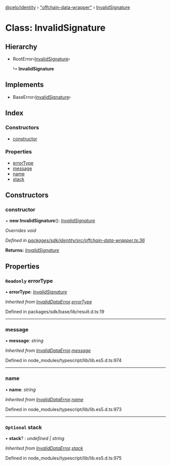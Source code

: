 [@celo/identity](../README.md) › ["offchain-data-wrapper"](../modules/_offchain_data_wrapper_.md) › [InvalidSignature](_offchain_data_wrapper_.invalidsignature.md)

# Class: InvalidSignature

## Hierarchy

* RootError‹[InvalidSignature](../enums/_offchain_data_wrapper_.offchainerrortypes.md#invalidsignature)›

  ↳ **InvalidSignature**

## Implements

* BaseError‹[InvalidSignature](../enums/_offchain_data_wrapper_.offchainerrortypes.md#invalidsignature)›

## Index

### Constructors

* [constructor](_offchain_data_wrapper_.invalidsignature.md#constructor)

### Properties

* [errorType](_offchain_data_wrapper_.invalidsignature.md#readonly-errortype)
* [message](_offchain_data_wrapper_.invalidsignature.md#message)
* [name](_offchain_data_wrapper_.invalidsignature.md#name)
* [stack](_offchain_data_wrapper_.invalidsignature.md#optional-stack)

## Constructors

###  constructor

\+ **new InvalidSignature**(): *[InvalidSignature](_offchain_data_wrapper_.invalidsignature.md)*

*Overrides void*

*Defined in [packages/sdk/identity/src/offchain-data-wrapper.ts:36](https://github.com/celo-org/celo-monorepo/blob/master/packages/sdk/identity/src/offchain-data-wrapper.ts#L36)*

**Returns:** *[InvalidSignature](_offchain_data_wrapper_.invalidsignature.md)*

## Properties

### `Readonly` errorType

• **errorType**: *[InvalidSignature](../enums/_offchain_data_wrapper_.offchainerrortypes.md#invalidsignature)*

*Inherited from [InvalidDataError](_offchain_accessors_errors_.invaliddataerror.md).[errorType](_offchain_accessors_errors_.invaliddataerror.md#readonly-errortype)*

Defined in packages/sdk/base/lib/result.d.ts:19

___

###  message

• **message**: *string*

*Inherited from [InvalidDataError](_offchain_accessors_errors_.invaliddataerror.md).[message](_offchain_accessors_errors_.invaliddataerror.md#message)*

Defined in node_modules/typescript/lib/lib.es5.d.ts:974

___

###  name

• **name**: *string*

*Inherited from [InvalidDataError](_offchain_accessors_errors_.invaliddataerror.md).[name](_offchain_accessors_errors_.invaliddataerror.md#name)*

Defined in node_modules/typescript/lib/lib.es5.d.ts:973

___

### `Optional` stack

• **stack**? : *undefined | string*

*Inherited from [InvalidDataError](_offchain_accessors_errors_.invaliddataerror.md).[stack](_offchain_accessors_errors_.invaliddataerror.md#optional-stack)*

Defined in node_modules/typescript/lib/lib.es5.d.ts:975
